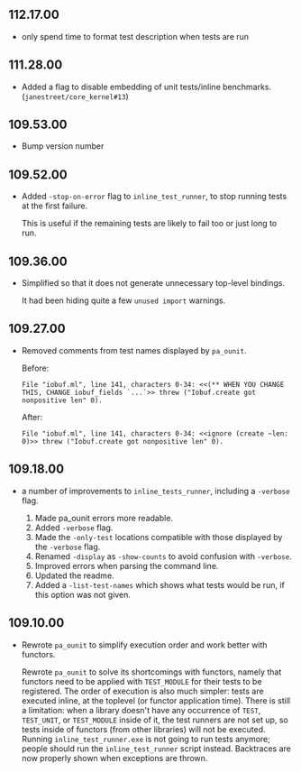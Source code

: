 ## 112.17.00

- only spend time to format test description when tests are run

## 111.28.00

- Added a flag to disable embedding of unit tests/inline benchmarks.
  (`janestreet/core_kernel#13`)

## 109.53.00

- Bump version number

## 109.52.00

- Added `-stop-on-error` flag to `inline_test_runner`, to stop running
  tests at the first failure.

    This is useful if the remaining tests are likely to fail too or just
    long to run.

## 109.36.00

- Simplified so that it does not generate unnecessary top-level bindings.

    It had been hiding quite a few `unused import` warnings.

## 109.27.00

- Removed comments from test names displayed by `pa_ounit`.

    Before:
    ```
    File "iobuf.ml", line 141, characters 0-34: <<(** WHEN YOU CHANGE THIS, CHANGE iobuf_fields `...`>> threw ("Iobuf.create got nonpositive len" 0).
    ```

    After:
    ```
    File "iobuf.ml", line 141, characters 0-34: <<ignore (create ~len: 0)>> threw ("Iobuf.create got nonpositive len" 0).
    ```

## 109.18.00

- a number of improvements to `inline_tests_runner`, including a
  `-verbose` flag.

    1. Made pa_ounit errors more readable.
    2. Added `-verbose` flag.
    3. Made the `-only-test` locations compatible with those displayed
      by the `-verbose` flag.
    4. Renamed `-display` as `-show-counts` to avoid confusion with
      `-verbose`.
    5. Improved errors when parsing the command line.
    6. Updated the readme.
    7. Added a `-list-test-names` which shows what tests would be run,
      if this option was not given.

## 109.10.00

- Rewrote `pa_ounit` to simplify execution order and work better with
  functors.

    Rewrote `pa_ounit` to solve its shortcomings with functors, namely
    that functors need to be applied with `TEST_MODULE` for their tests
    to be registered.  The order of execution is also much simpler:
    tests are executed inline, at the toplevel (or functor application
    time).  There is still a limitation: when a library doesn't have any
    occurrence of `TEST`, `TEST_UNIT`, or `TEST_MODULE` inside of it,
    the test runners are not set up, so tests inside of functors (from
    other libraries) will not be executed. Running
    `inline_test_runner.exe` is not going to run tests anymore; people
    should run the `inline_test_runner` script instead.  Backtraces are
    now properly shown when exceptions are thrown.

